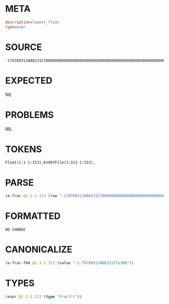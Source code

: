 # META
~~~ini
description=lowest_float
type=expr
~~~
# SOURCE
~~~roc
-179769313486231570000000000000000000000000000000000000000000000000000000000000000000000000000000000000000000000000000000000000000000000000000000000000000000000000000000000000000000000000000000000000000000000000000000000000000000000000000000000000000000000000000000000000000000000000000000000000000000000000000.0
~~~
# EXPECTED
NIL
# PROBLEMS
NIL
# TOKENS
~~~zig
Float(1:1-1:313),EndOfFile(1:313-1:313),
~~~
# PARSE
~~~clojure
(e-frac @1.1-1.313 (raw "-179769313486231570000000000000000000000000000000000000000000000000000000000000000000000000000000000000000000000000000000000000000000000000000000000000000000000000000000000000000000000000000000000000000000000000000000000000000000000000000000000000000000000000000000000000000000000000000000000000000000000000000.0"))
~~~
# FORMATTED
~~~roc
NO CHANGE
~~~
# CANONICALIZE
~~~clojure
(e-frac-f64 @1.1-1.313 (value "-1.7976931348623157e308"))
~~~
# TYPES
~~~clojure
(expr @1.1-1.313 (type "Frac(*)"))
~~~
